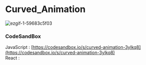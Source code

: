 # Curved_Animation

![ezgif-1-59683c5f03](https://github.com/CSID-DGU/2023-1-SCS4031--101-/assets/115155803/3a732d49-d607-4778-89c2-acff4693a49d)

### CodeSandBox

JavaScript : [https://codesandbox.io/s/curved-animation-3ylkq8](https://codesandbox.io/s/curved-animation-3ylkq8) \
React : []()
